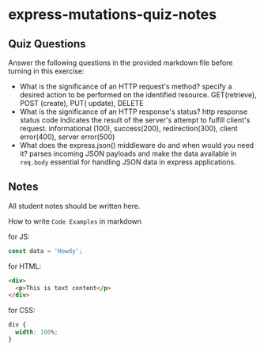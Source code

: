# express-mutations-quiz-notes

## Quiz Questions

Answer the following questions in the provided markdown file before turning in this exercise:

- What is the significance of an HTTP request's method?
  specify a desired action to be performed on the identified resource. GET(retrieve), POST (create), PUT( update), DELETE
- What is the significance of an HTTP response's status?
  http response status code indicates the result of the server's attempt to fulfill client's request. informational (100), success(200), redirection(300), client error(400), server error(500)
- What does the express.json() middleware do and when would you need it?
  parses incoming JSON payloads and make the data available in `req.body` essential for handling JSON data in express applications.

## Notes

All student notes should be written here.

How to write `Code Examples` in markdown

for JS:

```javascript
const data = 'Howdy';
```

for HTML:

```html
<div>
  <p>This is text content</p>
</div>
```

for CSS:

```css
div {
  width: 100%;
}
```
